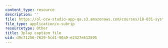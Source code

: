 ```yaml
---
content_type: resource
description: ''
file: https://ol-ocw-studio-app-qa.s3.amazonaws.com/courses/18-031-system-functions-and-the-laplace-transform-spring-2019/d9c7125676295cd190a9e2427e512595_5HfMEUO9vlY.vtt
file_type: application/x-subrip
resourcetype: Other
title: 3play caption file
uid: d9c71256-7629-5cd1-90a9-e2427e512595
---
```

